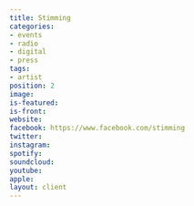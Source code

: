 ```yaml
---
title: Stimming
categories:
- events
- radio
- digital
- press
tags:
- artist
position: 2
image: 
is-featured: 
is-front: 
website: 
facebook: https://www.facebook.com/stimming
twitter: 
instagram: 
spotify: 
soundcloud: 
youtube: 
apple: 
layout: client
---
```


